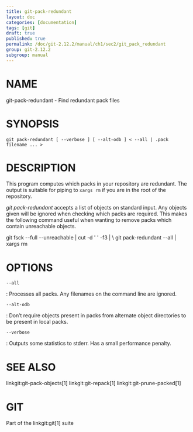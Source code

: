 ```yaml
---
title: git-pack-redundant
layout: doc
categories: [documentation]
tags: [git]
draft: true
published: true
permalink: /doc/git-2.12.2/manual/ch1/sec2/git_pack_redundant
group: git-2.12.2
subgroup: manual
---
```


NAME
====

git-pack-redundant - Find redundant pack files

SYNOPSIS
========

    git pack-redundant [ --verbose ] [ --alt-odb ] < --all | .pack filename ... >

DESCRIPTION
===========

This program computes which packs in your repository are redundant. The output is suitable for piping to `xargs rm` if you are in the root of the repository.

*git pack-redundant* accepts a list of objects on standard input. Any objects given will be ignored when checking which packs are required. This makes the following command useful when wanting to remove packs which contain unreachable objects.

git fsck --full --unreachable | cut -d ' ' -f3 | \\ git pack-redundant --all | xargs rm

OPTIONS
=======

`--all`

:   Processes all packs. Any filenames on the command line are ignored.

`--alt-odb`

:   Don’t require objects present in packs from alternate object directories to be present in local packs.

`--verbose`

:   Outputs some statistics to stderr. Has a small performance penalty.

SEE ALSO
========

linkgit:git-pack-objects\[1\] linkgit:git-repack\[1\] linkgit:git-prune-packed\[1\]

GIT
===

Part of the linkgit:git\[1\] suite
